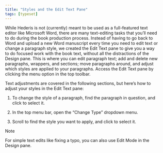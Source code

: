 ```yaml
---
title: "Styles and the Edit Text Pane"
tags: [typeset]
---
```

 
<html><body><section data-type="chapter" class="hsecchapter" data-hederis-type="hsecchapter" id="edit-text-mode" data-pi-attrs="id: edit-text-mode; data-tags: typeset;" role="doc-chapter" data-tags="typeset" data-author-name=" " data-book-title=" " title="Styles and the Edit Text Pane"><p class="hblkp" data-hederis-type="hblkp" id="pteEr1VLa">While Hederis is not (currently) meant to be used as a full-featured text editor like Microsoft Word, there are many text-editing tasks that you&#8217;ll need to do during the book production process. Instead of having to go back to Word and upload a new Word manuscript every time you need to edit text or change a paragraph style, we created the Edit Text pane to give you a way to do focused work with the book text, without all the distractions of the Design pane. This is where you can edit paragraph text; add and delete new paragraphs, wrappers, and sections; move paragraphs around, and adjust which styles are applied to your paragraphs. Access the Edit Text pane by clicking the menu option in the top toolbar.</p><p class="hblkp" data-hederis-type="hblkp" id="pdmpDTLh2">Text adjustments are covered in the following sections, but here&#8217;s how to adjust your styles in the Edit Text pane:</p><ol class="hwprnumlist" data-hederis-type="hwprnumlist" id="pQYeVj6k7"><li class="hblkoli" data-hederis-type="hblkoli" id="li464JjouO"><p class="hblkoli" data-hederis-type="hblklip" id="pdCI54lCz">To change the style of a paragraph, find the paragraph in question, and click to select it.</p></li><li class="hblkoli" data-hederis-type="hblkoli" id="liSD7olbHl"><p class="hblkoli" data-hederis-type="hblklip" id="ptlKOohdB">In the top menu bar, open the &#8220;Change Type&#8221; dropdown menu.</p></li><li class="hblkoli" data-hederis-type="hblkoli" id="licNNJ2D9S"><p class="hblkoli" data-hederis-type="hblklip" id="pJzaSTAuU">Scroll to find the style you want to apply, and click to select it.</p></li></ol><aside class="hwprbox box" data-hederis-type="hwprbox" id="pMosYF9M4" data-type="sidebar"><p class="hblktype" data-hederis-type="hblktype" id="pfrAV64DO">Note</p><p class="hblkp" data-hederis-type="hblkp" id="pboPeIUWN">For simple text edits like fixing a typo, you can also use Edit Mode in the Design pane.</p></aside></section></body></html>

